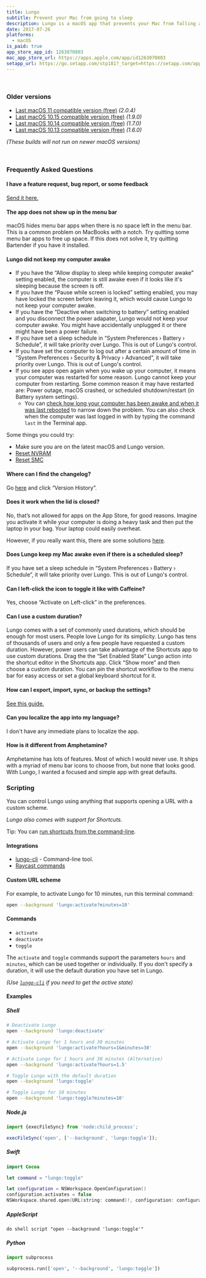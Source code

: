 ```yaml
---
title: Lungo
subtitle: Prevent your Mac from going to sleep
description: Lungo is a macOS app that prevents your Mac from falling asleep and your screen from dimming.
date: 2017-07-26
platforms:
  - macOS
is_paid: true
app_store_app_id: 1263070803
mac_app_store_url: https://apps.apple.com/app/id1263070803
setapp_url: https://go.setapp.com/stp181?_target=https://setapp.com/apps/lungo
---
```


<br>

### Older versions

- [Last macOS 11 compatible version (free)](https://github.com/sindresorhus/meta/files/8870132/Lungo.2.0.4.-.macOS.11.zip) *(2.0.4)*
- [Last macOS 10.15 compatible version (free)](https://github.com/sindresorhus/meta/files/7404362/Lungo.1.9.0.-.macOS.10.15.zip) *(1.9.0)*
- [Last macOS 10.14 compatible version (free)](https://github.com/sindresorhus/meta/files/5507155/Lungo-1-7-0.zip) *(1.7.0)*
- [Last macOS 10.13 compatible version (free)](https://github.com/sindresorhus/meta/files/4556911/Lungo-1.6.0-High-Sierra.zip) *(1.6.0)*

*(These builds will not run on newer macOS versions)*

<br>

<h3 id="faq">Frequently Asked Questions</h3>

#### I have a feature request, bug report, or some feedback

[Send it here.](https://sindresorhus.com/feedback/?product=Lungo&referrer=Website-FAQ)

#### The app does not show up in the menu bar

macOS hides menu bar apps when there is no space left in the menu bar. This is a common problem on MacBooks with a notch. Try quitting some menu bar apps to free up space. If this does not solve it, try quitting Bartender if you have it installed.

#### Lungo did not keep my computer awake

- If you have the “Allow display to sleep while keeping computer awake” setting enabled, the computer is still awake even if it looks like it's sleeping because the screen is off.
- If you have the “Pause while screen is locked” setting enabled, you may have locked the screen before leaving it, which would cause Lungo to not keep your computer awake.
- If you have the “Deactive when switching to battery” setting enabled and you disconnect the power adapater, Lungo would not keep your computer awake. You might have accidentally unplugged it or there might have been a power failure.
- If you have set a sleep schedule in “System Preferences › Battery › Schedule”, it will take priority over Lungo. This is out of Lungo's control.
- If you have set the computer to log out after a certain amount of time in “System Preferences › Security & Privacy › Advanced”, it will take priority over Lungo. This is out of Lungo's control.
- If you see apps open again when you wake up your computer, it means your computer was restarted for some reason. Lungo cannot keep your computer from restarting. Some common reason it may have restarted are: Power outage, macOS crashed, or scheduled shutdown/restart (in Battery system settings).
  + You can [check how long your computer has been awake and when it was last rebooted](https://www.macobserver.com/tips/quick-tip/mac-system-uptime-terminal/) to narrow down the problem. You can also check when the computer was last logged in with by typing the command `last` in the Terminal app.

Some things you could try:
- Make sure you are on the latest macOS and Lungo version.
- [Reset NVRAM](https://support.apple.com/en-us/HT204063)
- [Reset SMC](https://support.apple.com/en-us/HT201295)

#### Where can I find the changelog?

Go [here](https://apps.apple.com/app/id1263070803) and click “Version History”.

<a id="lid-closed"></a>
#### Does it work when the lid is closed?

No, that’s not allowed for apps on the App Store, for good reasons. Imagine you activate it while your computer is doing a heavy task and then put the laptop in your bag. Your laptop could easily overheat.

However, if you really want this, there are some solutions [here](https://apple.stackexchange.com/questions/2389/is-there-any-way-to-set-a-macbook-pro-to-not-sleep-when-you-close-the-lid?rq=1).

#### Does Lungo keep my Mac awake even if there is a scheduled sleep?

If you have set a sleep schedule in “System Preferences › Battery › Schedule”, it will take priority over Lungo. This is out of Lungo's control.

#### Can I left-click the icon to toggle it like with Caffeine?

Yes, choose “Activate on Left-click” in the preferences.

<a id="custom-duration"></a>
#### Can I use a custom duration?

Lungo comes with a set of commonly used durations, which should be enough for most users. People love Lungo for its simplicity. Lungo has tens of thousands of users and only a few people have requested a custom duration. However, power users can take advantage of the Shortcuts app to use custom durations. Drag the the “Set Enabled State” Lungo action into the shortcut editor in the Shortcuts app. Click “Show more” and then choose a custom duration. You can pin the shortcut workflow to the menu bar for easy access or set a global keyboard shortcut for it.

#### How can I export, import, sync, or backup the settings?

[See this guide.](https://github.com/sindresorhus/guides/blob/main/backup-app-settings.md)

#### Can you localize the app into my language?

I don't have any immediate plans to localize the app.

#### How is it different from Amphetamine?

Amphetamine has lots of features. Most of which I would never use. It ships with a myriad of menu bar icons to choose from, but none that looks good. With Lungo, I wanted a focused and simple app with great defaults.

<h3 id="scripting">Scripting</h3>

You can control Lungo using anything that supports opening a URL with a custom scheme.

*Lungo also comes with support for Shortcuts.*

Tip: You can [run shortcuts from the command-line](https://support.apple.com/guide/shortcuts-mac/run-shortcuts-from-the-command-line-apd455c82f02/mac).

#### Integrations

- [lungo-cli](https://github.com/sindresorhus/lungo-cli) - Command-line tool.
- [Raycast commands](https://github.com/raycast/script-commands/tree/master/commands#lungo)

#### Custom URL scheme

For example, to activate Lungo for 10 minutes, run this terminal command:

```sh
open --background 'lungo:activate?minutes=10'
```

#### Commands

- `activate`
- `deactivate`
- `toggle`

The `activate` and `toggle` commands support the parameters `hours` and `minutes`, which can be used together or individually. If you don't specify a duration, it will use the default duration you have set in Lungo.

*(Use [`lungo-cli`](https://github.com/sindresorhus/lungo-cli) if you need to get the active state)*

#### Examples

##### Shell

```sh
# Deactivate Lungo
open --background 'lungo:deactivate'

# Activate Lungo for 1 hours and 30 minutes
open --background 'lungo:activate?hours=1&minutes=30'

# Activate Lungo for 1 hours and 30 minutes (Alternative)
open --background 'lungo:activate?hours=1.5'

# Toggle Lungo with the default duration
open --background 'lungo:toggle'

# Toggle Lungo for 10 minutes
open --background 'lungo:toggle?minutes=10'
```

##### Node.js

```js
import {execFileSync} from 'node:child_process';

execFileSync('open', ['--background', 'lungo:toggle']);
```

##### Swift

```swift
import Cocoa

let command = "lungo:toggle"

let configuration = NSWorkspace.OpenConfiguration()
configuration.activates = false
NSWorkspace.shared.open(URL(string: command)!, configuration: configuration)
```

##### AppleScript

```applescript
do shell script "open --background 'lungo:toggle'"
```

##### Python

```python
import subprocess

subprocess.run(['open', '--background', 'lungo:toggle'])
```
